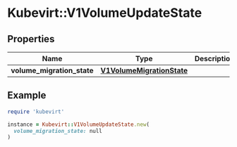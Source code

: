 # Kubevirt::V1VolumeUpdateState

## Properties

| Name | Type | Description | Notes |
| ---- | ---- | ----------- | ----- |
| **volume_migration_state** | [**V1VolumeMigrationState**](V1VolumeMigrationState.md) |  | [optional] |

## Example

```ruby
require 'kubevirt'

instance = Kubevirt::V1VolumeUpdateState.new(
  volume_migration_state: null
)
```

